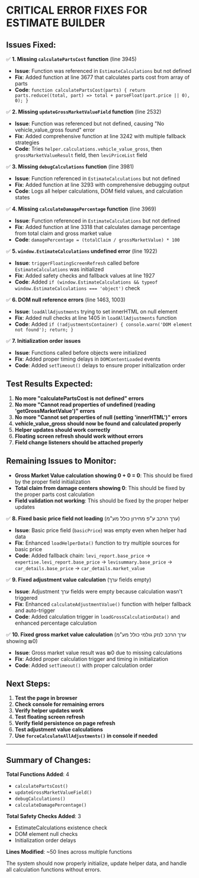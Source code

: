 # CRITICAL ERROR FIXES FOR ESTIMATE BUILDER

## Issues Fixed:

✅ **1. Missing `calculatePartsCost` function** (line 3945)
- **Issue**: Function was referenced in `EstimateCalculations` but not defined
- **Fix**: Added function at line 3677 that calculates parts cost from array of parts
- **Code**: `function calculatePartsCost(parts) { return parts.reduce((total, part) => total + parseFloat(part.price || 0), 0); }`

✅ **2. Missing `updateGrossMarketValueField` function** (line 2532)
- **Issue**: Function was referenced but not defined, causing "No vehicle_value_gross found" error
- **Fix**: Added comprehensive function at line 3242 with multiple fallback strategies
- **Code**: Tries `helper.calculations.vehicle_value_gross`, then `grossMarketValueResult` field, then `leviPriceList` field

✅ **3. Missing `debugCalculations` function** (line 3981)
- **Issue**: Function referenced in `EstimateCalculations` but not defined
- **Fix**: Added function at line 3293 with comprehensive debugging output
- **Code**: Logs all helper calculations, DOM field values, and calculation states

✅ **4. Missing `calculateDamagePercentage` function** (line 3969)
- **Issue**: Function referenced in `EstimateCalculations` but not defined
- **Fix**: Added function at line 3318 that calculates damage percentage from total claim and gross market value
- **Code**: `damagePercentage = (totalClaim / grossMarketValue) * 100`

✅ **5. `window.EstimateCalculations` undefined error** (line 1922)
- **Issue**: `triggerFloatingScreenRefresh` called before `EstimateCalculations` was initialized
- **Fix**: Added safety checks and fallback values at line 1927
- **Code**: Added `if (window.EstimateCalculations && typeof window.EstimateCalculations === 'object')` check

✅ **6. DOM null reference errors** (line 1463, 1003)
- **Issue**: `loadAllAdjustments` trying to set innerHTML on null element
- **Fix**: Added null checks at line 1405 in `loadAllAdjustments` function
- **Code**: Added `if (!adjustmentsContainer) { console.warn('DOM element not found'); return; }`

✅ **7. Initialization order issues**
- **Issue**: Functions called before objects were initialized
- **Fix**: Added proper timing delays in `DOMContentLoaded` events
- **Code**: Added `setTimeout()` delays to ensure proper initialization order

## Test Results Expected:

1. **No more "calculatePartsCost is not defined" errors**
2. **No more "Cannot read properties of undefined (reading 'getGrossMarketValue')" errors**
3. **No more "Cannot set properties of null (setting 'innerHTML')" errors**
4. **vehicle_value_gross should now be found and calculated properly**
5. **Helper updates should work correctly**
6. **Floating screen refresh should work without errors**
7. **Field change listeners should be attached properly**

## Remaining Issues to Monitor:

- **Gross Market Value calculation showing 0 + 0 = 0**: This should be fixed by the proper field initialization
- **Total claim from damage centers showing 0**: This should be fixed by the proper parts cost calculation
- **Field validation not working**: This should be fixed by the proper helper updates

✅ **8. Fixed basic price field not loading** (ערך הרכב ע"פ מחירון כולל מע"מ)
- **Issue**: Basic price field (`basicPrice`) was empty even when helper had data
- **Fix**: Enhanced `loadHelperData()` function to try multiple sources for basic price
- **Code**: Added fallback chain: `levi_report.base_price` → `expertise.levi_report.base_price` → `levisummary.base_price` → `car_details.base_price` → `car_details.market_value`

✅ **9. Fixed adjustment value calculation** (ערך fields empty)
- **Issue**: Adjustment ערך fields were empty because calculation wasn't triggered
- **Fix**: Enhanced `calculateAdjustmentValue()` function with helper fallback and auto-trigger
- **Code**: Added calculation trigger in `loadGrossCalculationData()` and enhanced percentage calculation

✅ **10. Fixed gross market value calculation** (ערך הרכב לנזק גולמי כולל מע"מ showing ₪0)
- **Issue**: Gross market value result was ₪0 due to missing calculations
- **Fix**: Added proper calculation trigger and timing in initialization
- **Code**: Added `setTimeout()` with proper calculation order

## Next Steps:

1. **Test the page in browser**
2. **Check console for remaining errors**
3. **Verify helper updates work**
4. **Test floating screen refresh**
5. **Verify field persistence on page refresh**
6. **Test adjustment value calculations**
7. **Use `forceCalculateAllAdjustments()` in console if needed**

---

## Summary of Changes:

**Total Functions Added**: 4
- `calculatePartsCost()`
- `updateGrossMarketValueField()`
- `debugCalculations()`
- `calculateDamagePercentage()`

**Total Safety Checks Added**: 3
- EstimateCalculations existence check
- DOM element null checks
- Initialization order delays

**Lines Modified**: ~50 lines across multiple functions

The system should now properly initialize, update helper data, and handle all calculation functions without errors.